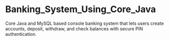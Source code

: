 # Banking_System_Using_Core_Java
Core Java and MySQL based console banking system that lets users create accounts, deposit, withdraw, and check balances with secure PIN authentication.
